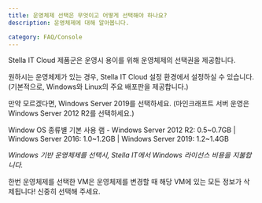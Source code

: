 ```yaml
---
title: 운영체제 선택은 무엇이고 어떻게 선택해야 하나요?
description: 운영체제에 대해 알아봅니다.

category: FAQ/Console
---
```


Stella IT Cloud 제품군은 운영시 용이를 위해 운영체제의 선택권을 제공합니다.  
  
원하시는 운영체제가 있는 경우, Stella IT Cloud 설정 환경에서 설정하실 수 있습니다. (기본적으로, Windows와 Linux의 주요 배포판을 제공합니다.)  
  
만약 모르겠다면, Windows Server 2019를 선택하세요. (마인크래프트 서버 운영은 Windows Server 2012 R2를 선택하세요.)

<alert type="warning">
Window OS 종류별 기본 사용 램 - Windows Server 2012 R2: 0.5~0.7GB | Windows Server 2016: 1.0~1.2GB | Windows Server 2019: 1.2~1.4GB
</alert>
  
*Windows 기반 운영체제를 선택시, Stella IT에서 Windows 라이선스 비용을 지불합니다.*

<alert type="warning">
한번 운영체제를 선택한 VM은 운영체제를 변경할 때 해당 VM에 있는 모든 정보가 삭제됩니다! 신중히 선택해 주세요.
</alert>
